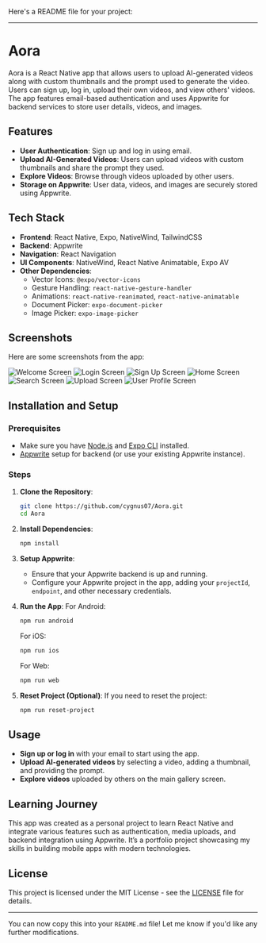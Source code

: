Here's a README file for your project:

---

# Aora

Aora is a React Native app that allows users to upload AI-generated videos along with custom thumbnails and the prompt used to generate the video. Users can sign up, log in, upload their own videos, and view others' videos. The app features email-based authentication and uses Appwrite for backend services to store user details, videos, and images.

## Features

- **User Authentication**: Sign up and log in using email.
- **Upload AI-Generated Videos**: Users can upload videos with custom thumbnails and share the prompt they used.
- **Explore Videos**: Browse through videos uploaded by other users.
- **Storage on Appwrite**: User data, videos, and images are securely stored using Appwrite.

## Tech Stack

- **Frontend**: React Native, Expo, NativeWind, TailwindCSS
- **Backend**: Appwrite
- **Navigation**: React Navigation
- **UI Components**: NativeWind, React Native Animatable, Expo AV
- **Other Dependencies**:
  - Vector Icons: `@expo/vector-icons`
  - Gesture Handling: `react-native-gesture-handler`
  - Animations: `react-native-reanimated`, `react-native-animatable`
  - Document Picker: `expo-document-picker`
  - Image Picker: `expo-image-picker`

## Screenshots

Here are some screenshots from the app:

![Welcome Screen](./assets/screenshots/WelcomePage.png)
![Login Screen](./assets/screenshots/signIn.png)
![Sign Up Screen](./assets/screenshots/SignUp.png)
![Home Screen](./assets/screenshots/HomePage.png)
![Search Screen](./assets/screenshots/SearchPage.png)
![Upload Screen](./assets/screenshots/createPage.png)
![User Profile Screen](./assets/screenshots/ProfilePage.png)


## Installation and Setup

### Prerequisites
- Make sure you have [Node.js](https://nodejs.org/) and [Expo CLI](https://docs.expo.dev/get-started/installation/) installed.
- [Appwrite](https://appwrite.io/) setup for backend (or use your existing Appwrite instance).

### Steps

1. **Clone the Repository**:
   ```bash
   git clone https://github.com/cygnus07/Aora.git
   cd Aora
   ```

2. **Install Dependencies**:
   ```bash
   npm install
   ```

3. **Setup Appwrite**:
   - Ensure that your Appwrite backend is up and running.
   - Configure your Appwrite project in the app, adding your `projectId`, `endpoint`, and other necessary credentials.

4. **Run the App**:
   For Android:
   ```bash
   npm run android
   ```

   For iOS:
   ```bash
   npm run ios
   ```

   For Web:
   ```bash
   npm run web
   ```

5. **Reset Project (Optional)**:
   If you need to reset the project:
   ```bash
   npm run reset-project
   ```

## Usage

- **Sign up or log in** with your email to start using the app.
- **Upload AI-generated videos** by selecting a video, adding a thumbnail, and providing the prompt.
- **Explore videos** uploaded by others on the main gallery screen.

## Learning Journey

This app was created as a personal project to learn React Native and integrate various features such as authentication, media uploads, and backend integration using Appwrite. It’s a portfolio project showcasing my skills in building mobile apps with modern technologies.

## License

This project is licensed under the MIT License - see the [LICENSE](LICENSE) file for details.

---

You can now copy this into your `README.md` file! Let me know if you'd like any further modifications.
